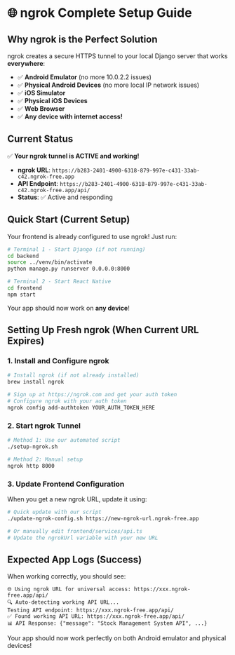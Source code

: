 # 🌐 ngrok Complete Setup Guide

## Why ngrok is the Perfect Solution

ngrok creates a secure HTTPS tunnel to your local Django server that works **everywhere**:

- ✅ **Android Emulator** (no more 10.0.2.2 issues)
- ✅ **Physical Android Devices** (no more local IP network issues)
- ✅ **iOS Simulator**
- ✅ **Physical iOS Devices**
- ✅ **Web Browser**
- ✅ **Any device with internet access!**

## Current Status

✅ **Your ngrok tunnel is ACTIVE and working!**

- **ngrok URL**: `https://b283-2401-4900-6318-879-997e-c431-33ab-c42.ngrok-free.app`
- **API Endpoint**: `https://b283-2401-4900-6318-879-997e-c431-33ab-c42.ngrok-free.app/api/`
- **Status**: ✅ Active and responding

## Quick Start (Current Setup)

Your frontend is already configured to use ngrok! Just run:

```bash
# Terminal 1 - Start Django (if not running)
cd backend
source ../venv/bin/activate
python manage.py runserver 0.0.0.0:8000

# Terminal 2 - Start React Native
cd frontend
npm start
```

Your app should now work on **any device**!

## Setting Up Fresh ngrok (When Current URL Expires)

### 1. Install and Configure ngrok

```bash
# Install ngrok (if not already installed)
brew install ngrok

# Sign up at https://ngrok.com and get your auth token
# Configure ngrok with your auth token
ngrok config add-authtoken YOUR_AUTH_TOKEN_HERE
```

### 2. Start ngrok Tunnel

```bash
# Method 1: Use our automated script
./setup-ngrok.sh

# Method 2: Manual setup
ngrok http 8000
```

### 3. Update Frontend Configuration

When you get a new ngrok URL, update it using:

```bash
# Quick update with our script
./update-ngrok-config.sh https://new-ngrok-url.ngrok-free.app

# Or manually edit frontend/services/api.ts
# Update the ngrokUrl variable with your new URL
```

## Expected App Logs (Success)

When working correctly, you should see:

```
🌐 Using ngrok URL for universal access: https://xxx.ngrok-free.app/api/
🔍 Auto-detecting working API URL...
Testing API endpoint: https://xxx.ngrok-free.app/api/
✅ Found working API URL: https://xxx.ngrok-free.app/api/
📊 API Response: {"message": "Stock Management System API", ...}
```

Your app should now work perfectly on both Android emulator and physical devices!
